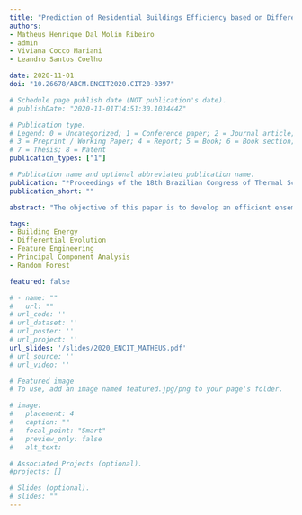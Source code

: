 ```yaml
---
title: "Prediction of Residential Buildings Efficiency based on Differential Evolution Optimization and Random Forest Model"
authors:
- Matheus Henrique Dal Molin Ribeiro
- admin
- Viviana Cocco Mariani
- Leandro Santos Coelho

date: 2020-11-01
doi: "10.26678/ABCM.ENCIT2020.CIT20-0397"

# Schedule page publish date (NOT publication's date).
# publishDate: "2020-11-01T14:51:30.103444Z"

# Publication type.
# Legend: 0 = Uncategorized; 1 = Conference paper; 2 = Journal article;
# 3 = Preprint / Working Paper; 4 = Report; 5 = Book; 6 = Book section;
# 7 = Thesis; 8 = Patent
publication_types: ["1"]

# Publication name and optional abbreviated publication name.
publication: "*Proceedings of the 18th Brazilian Congress of Thermal Sciences and Engineering*"
publication_short: ""

abstract: "The objective of this paper is to develop an efficient ensemble learning model to predict the heating load (HL) and the cooling load (CL) of residential buildings, considering eight input variables (relative compactness, surface area, wall area, roof area, overall height, orientation, glazing area, and glazing area distribution). Feature engineering is an important step in predictive modeling, once the design of correct features can improve the models’ predictive accuracy. For the eight input variables, thirty-three statistical features are obtained. Therefore, it is investigated the predictive performance in terms of mean squared error (MSE) for 10-fold cross-validation procedure with random forest (RF) model, when principal component analysis (PCA) and differential evolution optimization algorithm (DE) are employed during the feature selection process. The PCA is employed to reduce the feature space into the principal components to explain 95% of the data variability, and DE to select the most suitable set of inputs to predict HL and CL. Empirical results show that errors of DE-RF are lower than PCA-RF and RF to predict both outputs. The improvement on MSE achieved by DE-RF ranges between 11.58% - 11.63% regarding RF, and 9.73% - 61.41% regarding PCA-RF, for HL and CL, respectively."

tags:
- Building Energy
- Differential Evolution
- Feature Engineering
- Principal Component Analysis
- Random Forest

featured: false

# - name: ""
#   url: ""
# url_code: ''
# url_dataset: ''
# url_poster: ''
# url_project: ''
url_slides: '/slides/2020_ENCIT_MATHEUS.pdf'
# url_source: ''
# url_video: ''

# Featured image
# To use, add an image named featured.jpg/png to your page's folder.

# image:
#   placement: 4
#   caption: ""
#   focal_point: "Smart"
#   preview_only: false
#   alt_text: 

# Associated Projects (optional).
#projects: []

# Slides (optional).
# slides: ""
---
```

